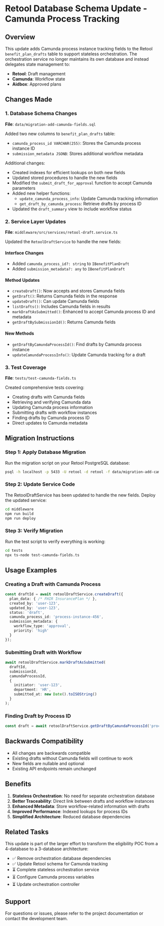 # Retool Database Schema Update - Camunda Process Tracking

## Overview
This update adds Camunda process instance tracking fields to the Retool `benefit_plan_drafts` table to support stateless orchestration. The orchestration service no longer maintains its own database and instead delegates state management to:
- **Retool**: Draft management
- **Camunda**: Workflow state
- **Aidbox**: Approved plans

## Changes Made

### 1. Database Schema Changes
**File**: `data/migration-add-camunda-fields.sql`

Added two new columns to `benefit_plan_drafts` table:
- `camunda_process_id VARCHAR(255)`: Stores the Camunda process instance ID
- `submission_metadata JSONB`: Stores additional workflow metadata

Additional changes:
- Created indexes for efficient lookups on both new fields
- Updated stored procedures to handle the new fields
- Modified the `submit_draft_for_approval` function to accept Camunda parameters
- Added new helper functions:
  - `update_camunda_process_info`: Update Camunda tracking information
  - `get_draft_by_camunda_process`: Retrieve drafts by process ID
- Updated the `draft_summary` view to include workflow status

### 2. Service Layer Updates
**File**: `middleware/src/services/retool-draft.service.ts`

Updated the `RetoolDraftService` to handle the new fields:

#### Interface Changes
- Added `camunda_process_id?: string` to `IBenefitPlanDraft`
- Added `submission_metadata?: any` to `IBenefitPlanDraft`

#### Method Updates
- `createDraft()`: Now accepts and stores Camunda fields
- `getDraft()`: Returns Camunda fields in the response
- `updateDraft()`: Can update Camunda fields
- `listDrafts()`: Includes Camunda fields in results
- `markDraftAsSubmitted()`: Enhanced to accept Camunda process ID and metadata
- `getDraftBySubmissionId()`: Returns Camunda fields

#### New Methods
- `getDraftByCamundaProcessId()`: Find drafts by Camunda process instance
- `updateCamundaProcessInfo()`: Update Camunda tracking for a draft

### 3. Test Coverage
**File**: `tests/test-camunda-fields.ts`

Created comprehensive tests covering:
- Creating drafts with Camunda fields
- Retrieving and verifying Camunda data
- Updating Camunda process information
- Submitting drafts with workflow instances
- Finding drafts by Camunda process ID
- Direct updates to Camunda metadata

## Migration Instructions

### Step 1: Apply Database Migration
Run the migration script on your Retool PostgreSQL database:
```bash
psql -h localhost -p 5433 -U retool -d retool -f data/migration-add-camunda-fields.sql
```

### Step 2: Update Service Code
The RetoolDraftService has been updated to handle the new fields. Deploy the updated service:
```bash
cd middleware
npm run build
npm run deploy
```

### Step 3: Verify Migration
Run the test script to verify everything is working:
```bash
cd tests
npx ts-node test-camunda-fields.ts
```

## Usage Examples

### Creating a Draft with Camunda Process
```typescript
const draftId = await retoolDraftService.createDraft({
  plan_data: { /* FHIR InsurancePlan */ },
  created_by: 'user-123',
  updated_by: 'user-123',
  status: 'draft',
  camunda_process_id: 'process-instance-456',
  submission_metadata: {
    workflow_type: 'approval',
    priority: 'high'
  }
});
```

### Submitting Draft with Workflow
```typescript
await retoolDraftService.markDraftAsSubmitted(
  draftId,
  submissionId,
  camundaProcessId,
  {
    initiator: 'user-123',
    department: 'HR',
    submitted_at: new Date().toISOString()
  }
);
```

### Finding Draft by Process ID
```typescript
const draft = await retoolDraftService.getDraftByCamundaProcessId('process-123');
```

## Backwards Compatibility
- All changes are backwards compatible
- Existing drafts without Camunda fields will continue to work
- New fields are nullable and optional
- Existing API endpoints remain unchanged

## Benefits
1. **Stateless Orchestration**: No need for separate orchestration database
2. **Better Traceability**: Direct link between drafts and workflow instances
3. **Enhanced Metadata**: Store workflow-related information with drafts
4. **Improved Performance**: Indexed lookups for process IDs
5. **Simplified Architecture**: Reduced database dependencies

## Related Tasks
This update is part of the larger effort to transform the eligibility POC from a 4-database to a 3-database architecture:
- ✅ Remove orchestration database dependencies
- ✅ Update Retool schema for Camunda tracking
- ⏳ Complete stateless orchestration service
- ⏳ Configure Camunda process variables
- ⏳ Update orchestration controller

## Support
For questions or issues, please refer to the project documentation or contact the development team.
